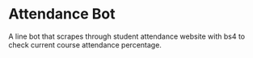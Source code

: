 # Attendance Bot
A line bot that scrapes through student attendance website with bs4 to check current course attendance percentage. 
